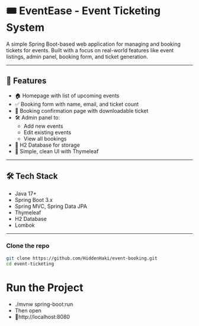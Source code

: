 # 🎟️ EventEase - Event Ticketing System

A simple Spring Boot-based web application for managing and booking tickets for events. Built with a focus on real-world features like event listings, admin panel, booking form, and ticket generation.

---

## 🚀 Features

- 🏠 Homepage with list of upcoming events
- ✅ Booking form with name, email, and ticket count
- 📄 Booking confirmation page with downloadable ticket
- 🛠️ Admin panel to:
  - Add new events
  - Edit existing events
  - View all bookings
- 🧠 H2 Database for storage
- 🎨 Simple, clean UI with Thymeleaf

---

## 🛠️ Tech Stack

- Java 17+
- Spring Boot 3.x
- Spring MVC, Spring Data JPA
- Thymeleaf
- H2 Database
- Lombok

---

### Clone the repo
```bash
git clone https://github.com/HiddenHaki/event-booking.git
cd event-ticketing
```
# Run the Project
- ./mvnw spring-boot:run
- Then open
- 📍http://localhost:8080


